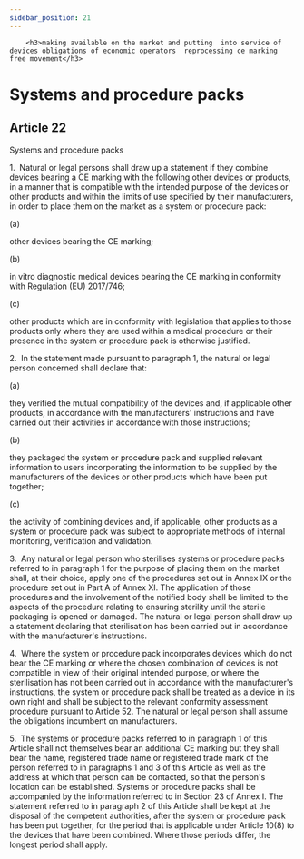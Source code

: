 ```yaml
---
sidebar_position: 21
---
```

        <h3>making available on the market and putting  into service of devices obligations of economic operators  reprocessing ce marking free movement</h3>
<h1>Systems and procedure packs</h1>
<h2>Article 22</h2>
   <p class="stitle-article-norm">Systems and procedure packs</p>
   <p class="norm">1.&nbsp;&nbsp;Natural or legal persons shall draw up a
 statement if they combine devices bearing a CE&nbsp;marking with the 
following other devices or products, in a manner that is compatible with
 the intended purpose of the devices or other products and within the 
limits of use specified by their manufacturers, in order to place them 
on the market as a system or procedure pack:</p>
   <div class="grid-container grid-list">
      <div class="list grid-list-column-1">
         <span>(a)&nbsp;</span>
      </div>
      <div class="grid-list-column-2">
         <p class="norm">other devices bearing the CE marking;</p>
      </div>
   </div>
   <div class="grid-container grid-list">
      <div class="list grid-list-column-1">
         <span>(b)&nbsp;</span>
      </div>
      <div class="grid-list-column-2">
         <p class="norm">
            <span class="italics">in vitro</span> diagnostic medical devices bearing the CE marking in conformity with Regulation&nbsp;(EU)&nbsp;2017/746;</p>
      </div>
   </div>
   <div class="grid-container grid-list">
      <div class="list grid-list-column-1">
         <span>(c)&nbsp;</span>
      </div>
      <div class="grid-list-column-2">
         <p class="norm">other products which are in conformity with 
legislation that applies to those products only where they are used 
within a medical procedure or their presence in the system or procedure 
pack is otherwise justified.</p>
      </div>
   </div>
   <p class="norm">2.&nbsp;&nbsp;In the statement made pursuant to paragraph&nbsp;1, the natural or legal person concerned shall declare that:</p>
   <div class="grid-container grid-list">
      <div class="list grid-list-column-1">
         <span>(a)&nbsp;</span>
      </div>
      <div class="grid-list-column-2">
         <p class="norm">they verified the mutual compatibility of the 
devices and, if applicable other products, in accordance with the 
manufacturers' instructions and have carried out their activities in 
accordance with those instructions;</p>
      </div>
   </div>
   <div class="grid-container grid-list">
      <div class="list grid-list-column-1">
         <span>(b)&nbsp;</span>
      </div>
      <div class="grid-list-column-2">
         <p class="norm">they packaged the system or procedure pack and 
supplied relevant information to users incorporating the information to 
be supplied by the manufacturers of the devices or other products which 
have been put together;</p>
      </div>
   </div>
   <div class="grid-container grid-list">
      <div class="list grid-list-column-1">
         <span>(c)&nbsp;</span>
      </div>
      <div class="grid-list-column-2">
         <p class="norm">the activity of combining devices and, if 
applicable, other products as a system or procedure pack was subject to 
appropriate methods of internal monitoring, verification and validation.</p>
      </div>
   </div>
   <p class="norm">3.&nbsp;&nbsp;Any natural or legal person who 
sterilises systems or procedure packs referred to in paragraph&nbsp;1 
for the purpose of placing them on the market shall, at their choice, 
apply one of the procedures set out in Annex&nbsp;IX or the procedure 
set out in Part A of Annex&nbsp;XI. The application of those procedures 
and the involvement of the notified body shall be limited to the aspects
 of the procedure relating to ensuring sterility until the sterile 
packaging is opened or damaged. The natural or legal person shall draw 
up a statement declaring that sterilisation has been carried out in 
accordance with the manufacturer's instructions.</p>
   <p class="norm">4.&nbsp;&nbsp;Where the system or procedure pack 
incorporates devices which do not bear the CE&nbsp;marking or where the 
chosen combination of devices is not compatible in view of their 
original intended purpose, or where the sterilisation has not been 
carried out in accordance with the manufacturer's instructions, the 
system or procedure pack shall be treated as a device in its own right 
and shall be subject to the relevant conformity assessment procedure 
pursuant to Article&nbsp;52. The natural or legal person shall assume 
the obligations incumbent on manufacturers.</p>
   <p class="norm">5.&nbsp;&nbsp;The systems or procedure packs referred
 to in paragraph&nbsp;1 of this Article&nbsp;shall not themselves bear 
an additional CE marking but they shall bear the name, registered trade 
name or registered trade mark of the person referred to in paragraphs 1 
and 3 of this Article&nbsp;as well as the address at which that person 
can be contacted, so that the person's location can be established. 
Systems or procedure packs shall be accompanied by the information 
referred to in Section&nbsp;23 of Annex&nbsp;I. The statement referred 
to in paragraph&nbsp;2 of this Article&nbsp;shall be kept at the 
disposal of the competent authorities, after the system or procedure 
pack has been put together, for the period that is applicable under 
Article&nbsp;10(8) to the devices that have been combined. Where those 
periods differ, the longest period shall apply.</p>